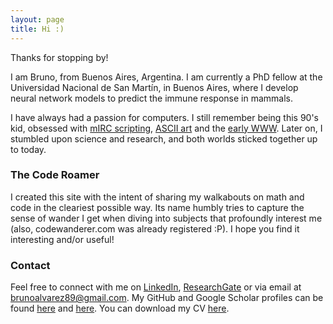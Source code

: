 ```yaml
---
layout: page
title: Hi :)
---
```


Thanks for stopping by!

I am Bruno, from Buenos Aires, Argentina. I am currently a PhD fellow at the Universidad Nacional de San Martín, in Buenos Aires, where I develop neural network models to predict the immune response in mammals.

I have always had a passion for computers. I still remember being this 90's kid, obsessed with [mIRC scripting](https://en.wikipedia.org/wiki/MIRC_scripting_language), [ASCII art](https://en.wikipedia.org/wiki/ASCII_art) and the [early WWW](https://www.youtube.com/embed/s1_yx_Eg9v4?start=46&end=51). Later on, I stumbled upon science and research, and both worlds sticked together up to today. 

### The Code Roamer
I created this site with the intent of sharing my walkabouts on math and code in the cleariest possible way. Its name humbly tries to capture the sense of wander I get when diving into subjects that profoundly interest me (also, codewanderer.com was already registered :P). I hope you find it interesting and/or useful!

### Contact
Feel free to connect with me on [LinkedIn](https://www.linkedin.com/in/brunoalvarez89/), [ResearchGate](https://www.researchgate.net/profile/Bruno_Alvarez) or via email at brunoalvarez89@gmail.com. My GitHub and Google Scholar profiles can be found [here](https://github.com/brunoalvarez89) and [here](https://scholar.google.com/citations?user=Gr1PT-4AAAAJ&hl=es). You can download my CV [here](https://docs.google.com/document/d/17KrMikcjI6VoxRozAMXe4at1r143-qN3pMmq7aFscLw/edit?usp=sharing).
